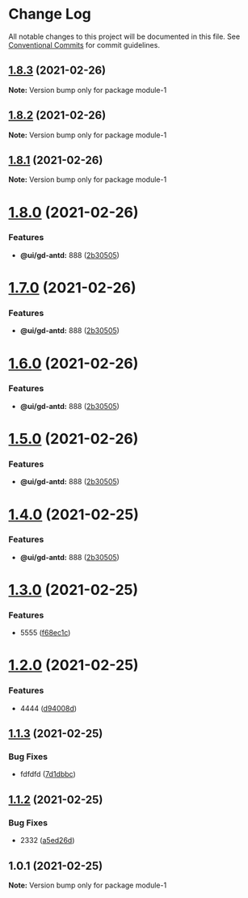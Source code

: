 # Change Log

All notable changes to this project will be documented in this file.
See [Conventional Commits](https://conventionalcommits.org) for commit guidelines.

## [1.8.3](https://github.com/ZengTianShengZ/lerna-demo2/compare/module-1@1.8.1...module-1@1.8.3) (2021-02-26)

**Note:** Version bump only for package module-1





## [1.8.2](https://github.com/ZengTianShengZ/lerna-demo2/compare/module-1@1.8.1...module-1@1.8.2) (2021-02-26)

**Note:** Version bump only for package module-1





## [1.8.1](https://github.com/ZengTianShengZ/lerna-demo2/compare/module-1@1.8.0...module-1@1.8.1) (2021-02-26)

**Note:** Version bump only for package module-1





# [1.8.0](https://github.com/ZengTianShengZ/lerna-demo2/compare/module-1@1.3.0...module-1@1.8.0) (2021-02-26)


### Features

* **@ui/gd-antd:** 888 ([2b30505](https://github.com/ZengTianShengZ/lerna-demo2/commit/2b305052b1cf8ef2ace5dd135432c4ee70213f2e))





# [1.7.0](https://github.com/ZengTianShengZ/lerna-demo2/compare/module-1@1.3.0...module-1@1.7.0) (2021-02-26)


### Features

* **@ui/gd-antd:** 888 ([2b30505](https://github.com/ZengTianShengZ/lerna-demo2/commit/2b305052b1cf8ef2ace5dd135432c4ee70213f2e))





# [1.6.0](https://github.com/ZengTianShengZ/lerna-demo2/compare/module-1@1.3.0...module-1@1.6.0) (2021-02-26)


### Features

* **@ui/gd-antd:** 888 ([2b30505](https://github.com/ZengTianShengZ/lerna-demo2/commit/2b305052b1cf8ef2ace5dd135432c4ee70213f2e))





# [1.5.0](https://github.com/ZengTianShengZ/lerna-demo2/compare/module-1@1.3.0...module-1@1.5.0) (2021-02-26)


### Features

* **@ui/gd-antd:** 888 ([2b30505](https://github.com/ZengTianShengZ/lerna-demo2/commit/2b305052b1cf8ef2ace5dd135432c4ee70213f2e))





# [1.4.0](https://github.com/ZengTianShengZ/lerna-demo2/compare/module-1@1.3.0...module-1@1.4.0) (2021-02-25)


### Features

* **@ui/gd-antd:** 888 ([2b30505](https://github.com/ZengTianShengZ/lerna-demo2/commit/2b305052b1cf8ef2ace5dd135432c4ee70213f2e))





# [1.3.0](https://github.com/ZengTianShengZ/lerna-demo2/compare/module-1@1.2.0...module-1@1.3.0) (2021-02-25)


### Features

* 5555 ([f68ec1c](https://github.com/ZengTianShengZ/lerna-demo2/commit/f68ec1c068aa780a45ad76163d52fa289567aae3))





# [1.2.0](https://github.com/ZengTianShengZ/lerna-demo2/compare/module-1@1.1.3...module-1@1.2.0) (2021-02-25)


### Features

* 4444 ([d94008d](https://github.com/ZengTianShengZ/lerna-demo2/commit/d94008d35501246548520f594440d332b145c334))





## [1.1.3](https://github.com/ZengTianShengZ/lerna-demo2/compare/module-1@1.1.2...module-1@1.1.3) (2021-02-25)


### Bug Fixes

* fdfdfd ([7d1dbbc](https://github.com/ZengTianShengZ/lerna-demo2/commit/7d1dbbc0c4f519b25e5f37b7d4084e1f168a128e))





## [1.1.2](https://github.com/ZengTianShengZ/lerna-demo2/compare/module-1@1.1.1...module-1@1.1.2) (2021-02-25)


### Bug Fixes

* 2332 ([a5ed26d](https://github.com/ZengTianShengZ/lerna-demo2/commit/a5ed26d73c2057ec0436b1c30930aeba0dda0877))





## 1.0.1 (2021-02-25)

**Note:** Version bump only for package module-1
